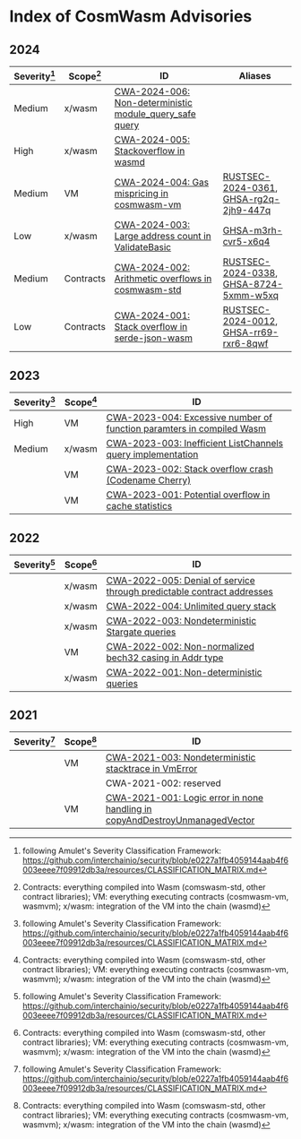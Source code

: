 # Index of CosmWasm Advisories

## 2024

| Severity[^1] | Scope[^2] | ID                                                                      | Aliases                                    |
| ------------ | --------- | ----------------------------------------------------------------------- | ------------------------------------------ |
| Medium       | x/wasm    | [CWA-2024-006: Non-deterministic module_query_safe query][CWA-2024-006] |                                            |
| High         | x/wasm    | [CWA-2024-005: Stackoverflow in wasmd][CWA-2024-005]                    |                                            |
| Medium       | VM        | [CWA-2024-004: Gas mispricing in cosmwasm-vm][CWA-2024-004]             | [RUSTSEC-2024-0361], [GHSA-rg2q-2jh9-447q] |
| Low          | x/wasm    | [CWA-2024-003: Large address count in ValidateBasic][CWA-2024-003]      | [GHSA-m3rh-cvr5-x6q4]                      |
| Medium       | Contracts | [CWA-2024-002: Arithmetic overflows in cosmwasm-std][CWA-2024-002]      | [RUSTSEC-2024-0338], [GHSA-8724-5xmm-w5xq] |
| Low          | Contracts | [CWA-2024-001: Stack overflow in serde-json-wasm][CWA-2024-001]         | [RUSTSEC-2024-0012], [GHSA-rr69-rxr6-8qwf] |

[CWA-2024-006]: ./CWA-2024-006.md
[CWA-2024-005]: ./CWA-2024-005.md
[CWA-2024-004]: ./CWA-2024-004.md
[CWA-2024-003]: ./CWA-2024-003.md
[CWA-2024-002]: ./CWA-2024-002.md
[CWA-2024-001]: ./CWA-2024-001.md
[RUSTSEC-2024-0338]: https://rustsec.org/advisories/RUSTSEC-2024-0338.html
[RUSTSEC-2024-0012]: https://rustsec.org/advisories/RUSTSEC-2024-0012.html
[RUSTSEC-2024-0361]: https://rustsec.org/advisories/RUSTSEC-2024-0361.html
[GHSA-8724-5xmm-w5xq]: https://github.com/advisories/GHSA-8724-5xmm-w5xq
[GHSA-rr69-rxr6-8qwf]: https://github.com/advisories/GHSA-rr69-rxr6-8qwf
[GHSA-rg2q-2jh9-447q]: https://github.com/advisories/GHSA-rg2q-2jh9-447q
[GHSA-m3rh-cvr5-x6q4]: https://github.com/advisories/GHSA-m3rh-cvr5-x6q4

## 2023

| Severity[^1] | Scope[^2] | ID                                                                                    |
| ------------ | --------- | ------------------------------------------------------------------------------------- |
| High         | VM        | [CWA-2023-004: Excessive number of function paramters in compiled Wasm][CWA-2023-004] |
| Medium       | x/wasm    | [CWA-2023-003: Inefficient ListChannels query implementation][CWA-2023-003]           |
|              | VM        | [CWA-2023-002: Stack overflow crash (Codename Cherry)][CWA-2023-002]                  |
|              | VM        | [CWA-2023-001: Potential overflow in cache statistics][CWA-2023-001]                  |

[CWA-2023-004]: ./CWA-2023-004.md
[CWA-2023-003]: ./CWA-2023-003.md
[CWA-2023-002]: ./CWA-2023-002.md
[CWA-2023-001]: ./CWA-2023-001.md

## 2022

| Severity[^1] | Scope[^2] | ID                                                                                     |
| ------------ | --------- | -------------------------------------------------------------------------------------- |
|              | x/wasm    | [CWA-2022-005: Denial of service through predictable contract addresses][CWA-2022-005] |
|              | x/wasm    | [CWA-2022-004: Unlimited query stack][CWA-2022-004]                                    |
|              | x/wasm    | [CWA-2022-003: Nondeterministic Stargate queries][CWA-2022-003]                        |
|              | VM        | [CWA-2022-002: Non-normalized bech32 casing in Addr type][CWA-2022-002]                |
|              | x/wasm    | [CWA-2022-001: Non-deterministic queries][CWA-2022-001]                                |

[CWA-2022-005]: ./CWA-2022-005.md
[CWA-2022-004]: ./CWA-2022-004.md
[CWA-2022-003]: ./CWA-2022-003.md
[CWA-2022-002]: ./CWA-2022-002.md
[CWA-2022-001]: ./CWA-2022-001.md

## 2021

| Severity[^1] | Scope[^2] | ID                                                                                          |
| ------------ | --------- | ------------------------------------------------------------------------------------------- |
|              | VM        | [CWA-2021-003: Nondeterministic stacktrace in VmError][CWA-2021-003]                        |
|              |           | CWA-2021-002: reserved                                                                      |
|              | VM        | [CWA-2021-001: Logic error in none handling in copyAndDestroyUnmanagedVector][CWA-2021-001] |

[CWA-2021-003]: ./CWA-2021-003.md
[CWA-2021-002]: ./CWA-2021-002.md
[CWA-2021-001]: ./CWA-2021-001.md

[^1]: following Amulet's Severity Classification Framework: https://github.com/interchainio/security/blob/e0227a1fb4059144aab4f6003eeee7f09912db3a/resources/CLASSIFICATION_MATRIX.md

[^2]: Contracts: everything compiled into Wasm (comswasm-std, other contract libraries); VM: everything executing contracts (cosmwasm-vm, wasmvm); x/wasm: integration of the VM into the chain (wasmd)
